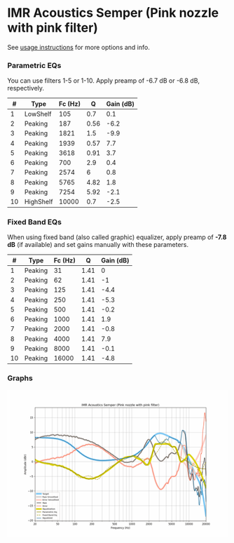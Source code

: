 # IMR Acoustics Semper (Pink nozzle with pink filter)
See [usage instructions](https://github.com/jaakkopasanen/AutoEq#usage) for more options and info.

### Parametric EQs
You can use filters 1-5 or 1-10. Apply preamp of -6.7 dB or -6.8 dB, respectively.

|   # | Type      |   Fc (Hz) |    Q |   Gain (dB) |
|-----|-----------|-----------|------|-------------|
|   1 | LowShelf  |       105 | 0.7  |         0.1 |
|   2 | Peaking   |       187 | 0.56 |        -6.2 |
|   3 | Peaking   |      1821 | 1.5  |        -9.9 |
|   4 | Peaking   |      1939 | 0.57 |         7.7 |
|   5 | Peaking   |      3618 | 0.91 |         3.7 |
|   6 | Peaking   |       700 | 2.9  |         0.4 |
|   7 | Peaking   |      2574 | 6    |         0.8 |
|   8 | Peaking   |      5765 | 4.82 |         1.8 |
|   9 | Peaking   |      7254 | 5.92 |        -2.1 |
|  10 | HighShelf |     10000 | 0.7  |        -2.5 |

### Fixed Band EQs
When using fixed band (also called graphic) equalizer, apply preamp of **-7.8 dB** (if available) and set gains manually with these parameters.

|   # | Type    |   Fc (Hz) |    Q |   Gain (dB) |
|-----|---------|-----------|------|-------------|
|   1 | Peaking |        31 | 1.41 |         0   |
|   2 | Peaking |        62 | 1.41 |        -1   |
|   3 | Peaking |       125 | 1.41 |        -4.4 |
|   4 | Peaking |       250 | 1.41 |        -5.3 |
|   5 | Peaking |       500 | 1.41 |        -0.2 |
|   6 | Peaking |      1000 | 1.41 |         1.9 |
|   7 | Peaking |      2000 | 1.41 |        -0.8 |
|   8 | Peaking |      4000 | 1.41 |         7.9 |
|   9 | Peaking |      8000 | 1.41 |        -0.1 |
|  10 | Peaking |     16000 | 1.41 |        -4.8 |

### Graphs
![](./IMR%20Acoustics%20Semper%20(Pink%20nozzle%20with%20pink%20filter).png)
